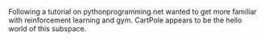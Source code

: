 Following a tutorial on pythonprogramming.net wanted to get more familiar with reinforcement learning and gym.  CartPole appears to be the hello world of this subspace.
